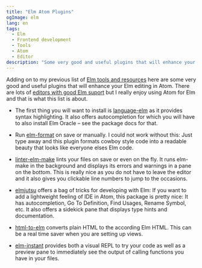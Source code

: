 ```yaml
---
title: "Elm Atom Plugins"
ogImage: elm
lang: en
tags:
  - Elm
  - Frontend development
  - Tools
  - Atom
  - Editor
description: "Some very good and useful plugins that will enhance your Elm editing in Atom."
---
```


Adding on to my previous list of [Elm tools and resources](/elm-tools-resources.html) here are some very good and useful plugins that will enhance your Elm editing in Atom. There are lots of [editors with good Elm suport](https://github.com/isRuslan/awesome-elm#editor-plugins) but I really enjoy using Atom for Elm and that is what this list is about.

<!-- more -->

- The first thing you will want to install is [language-elm](https://atom.io/packages/language-elm) as it provides syntax highlighting. It also offers autocompletion for which you will have to also install Elm Oracle – see the package docs for that.

- Run [elm-format](https://atom.io/packages/elm-format) on save or manually. I could not work without this: Just type away and this plugin formats cowboy style code into a readable beauty that looks like everyone elses Elm code.

- [linter-elm-make](https://atom.io/packages/linter-elm-make) lints your files on save or even on the fly. It runs elm-make in the background and displays its errors and warnings in a pane on the bottom. This is really nice as you do not have to leave the editor and it also gives you clickable line numbers to jump to the occasions.

- [elmjutsu](https://atom.io/packages/elmjutsu) offers a bag of tricks for developing with Elm: If you want to add a lightweight feeling of IDE in Atom, this package is pretty nice: It has autocompletion, Go To Definition, Find Usages, Rename Symbol, etc. It also offers a sidekick pane that displays type hints and documentation.

- [html-to-elm](https://atom.io/packages/html-to-elm) converts plain HTML to the according Elm HTML. This can be a real time saver when you are setting up views.

- [elm-instant](https://atom.io/packages/elm-instant) provides both a visual REPL to try your code as well as a preview pane to immediately see the output of calling functions you have in your files.
